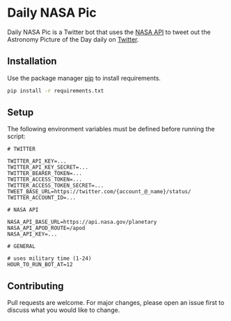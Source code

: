 # Daily NASA Pic

Daily NASA Pic is a Twitter bot that uses the [NASA API](https://api.nasa.gov/) to tweet out the Astronomy Picture of
the Day daily on [Twitter](https://twitter.com/daily_nasa_pic).

## Installation

Use the package manager [pip](https://pip.pypa.io/en/stable/) to install requirements.

```bash
pip install -r requirements.txt
```

## Setup

The following environment variables must be defined before running the script:

```dotenv
# TWITTER

TWITTER_API_KEY=...
TWITTER_API_KEY_SECRET=...
TWITTER_BEARER_TOKEN=...
TWITTER_ACCESS_TOKEN=...
TWITTER_ACCESS_TOKEN_SECRET=...
TWEET_BASE_URL=https://twitter.com/{account_@_name}/status/
TWITTER_ACCOUNT_ID=...

# NASA API

NASA_API_BASE_URL=https://api.nasa.gov/planetary
NASA_API_APOD_ROUTE=/apod
NASA_API_KEY=...

# GENERAL

# uses military time (1-24)
HOUR_TO_RUN_BOT_AT=12
```

## Contributing

Pull requests are welcome. For major changes, please open an issue first to discuss what you would like to change.
